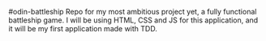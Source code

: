 #odin-battleship
Repo for my most ambitious project yet, a fully functional battleship game.
I will be using HTML, CSS and JS for this application, and it will be my first application made with TDD.
